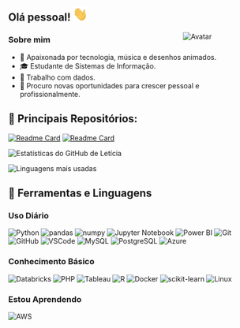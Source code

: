 ## Olá pessoal! <img src="https://raw.githubusercontent.com/ABSphreak/ABSphreak/master/gifs/Hi.gif" width="30px">

<img align="right" src="https://i.pinimg.com/originals/5e/dd/61/5edd617e8457fdda90c34fd97cde4ab1.gif" width="150px" alt="Avatar">

### Sobre mim
- 💚 Apaixonada por tecnologia, música e desenhos animados.
- 🎓 Estudante de Sistemas de Informação.
- 🎲 Trabalho com dados.
- 🌱 Procuro novas oportunidades para crescer pessoal e profissionalmente.

## 📗 **Principais Repositórios:**

[![Readme Card](https://github-readme-stats.vercel.app/api/pin/?username=leticia-oliv&repo=EDA_Olist_PowerBI_ADAtech&title_color=42b883&icon_color=42b883&text_color=ffffff&bg_color=2c3e50)](https://github.com/leticia-oliv/EDA_Olist_PowerBI_ADAtech) [![Readme Card](https://github-readme-stats.vercel.app/api/pin/?username=leticia-oliv&repo=Airbnb_Paris_EDA_Projeto_ADATech&title_color=42b883&icon_color=42b883&text_color=ffffff&bg_color=2c3e50)](https://github.com/leticia-oliv/Airbnb_Paris_EDA_Projeto_ADATech)

![Estatísticas do GitHub de Letícia](https://github-readme-stats.vercel.app/api?username=leticia-oliv&show_icons=true&theme=vue-dark)

![Linguagens mais usadas](https://github-readme-stats.vercel.app/api/top-langs/?username=leticia-oliv&layout=compact&theme=vue-dark)

## 🐍 Ferramentas e Linguagens

### Uso Diário
<p>
  <img src="https://img.shields.io/badge/Python-3776AB?style=flat-square&logo=python&logoColor=white&color=2e8b57" alt="Python" />
  <img src="https://img.shields.io/badge/pandas-150458?style=flat-square&logo=pandas&logoColor=white&color=2e8b57" alt="pandas" />
  <img src="https://img.shields.io/badge/numpy-013243?style=flat-square&logo=numpy&logoColor=white&color=2e8b57" alt="numpy" />
  <img src="https://img.shields.io/badge/Jupyter-F37626?style=flat-square&logo=jupyter&logoColor=white&color=2e8b57" alt="Jupyter Notebook" />
  <img src="https://img.shields.io/badge/Power_BI-F2C811?style=flat-square&logo=powerbi&logoColor=white&color=2e8b57" alt="Power BI" />
  <img src="https://img.shields.io/badge/Git-F05032?style=flat-square&logo=git&logoColor=white&color=2e8b57" alt="Git" />
  <img src="https://img.shields.io/badge/GitHub-181717?style=flat-square&logo=github&logoColor=white&color=2e8b57" alt="GitHub" />
  <img src="https://img.shields.io/badge/VSCode-007ACC?style=flat-square&logo=visual-studio-code&logoColor=white&color=2e8b57" alt="VSCode" />
  <img src="https://img.shields.io/badge/MySQL-4479A1?style=flat-square&logo=mysql&logoColor=white&color=2e8b57" alt="MySQL" />
  <img src="https://img.shields.io/badge/PostgreSQL-4169E1?style=flat-square&logo=postgresql&logoColor=white&color=2e8b57" alt="PostgreSQL" />
  <img src="https://img.shields.io/badge/Azure-0089D6?style=flat-square&logo=azure&logoColor=white&color=2e8b57" alt="Azure" />
</p>

### Conhecimento Básico
<p>
  <img src="https://img.shields.io/badge/Databricks-FF5D00?style=flat-square&logo=databricks&logoColor=white&color=2e8b57" alt="Databricks" />
  <img src="https://img.shields.io/badge/PHP-777BB4?style=flat-square&logo=php&logoColor=white&color=2e8b57" alt="PHP" />
  <img src="https://img.shields.io/badge/Tableau-E97627?style=flat-square&logo=tableau&logoColor=white&color=2e8b57" alt="Tableau" />
  <img src="https://img.shields.io/badge/R-276DC3?style=flat-square&logo=r&logoColor=white&color=2e8b57" alt="R" />
  <img src="https://img.shields.io/badge/Docker-2496ED?style=flat-square&logo=docker&logoColor=white&color=2e8b57" alt="Docker" />
  <img src="https://img.shields.io/badge/scikit--learn-F7931E?style=flat-square&logo=scikit-learn&logoColor=white&color=2e8b57" alt="scikit-learn" />
  <img src="https://img.shields.io/badge/Linux-FCC624?style=flat-square&logo=linux&logoColor=black&color=2e8b57" alt="Linux" />
</p>

### Estou Aprendendo
<p>
  <img src="https://img.shields.io/badge/AWS-232F3E?style=flat-square&logo=amazonaws&logoColor=white&color=2e8b57" alt="AWS" />
</p>

<!--
**leticia-oliv/leticia-oliv** is a ✨ _special_ ✨ repository because its `README.md` (this file) appears on your GitHub profile.

Here are some ideas to get you started:

- 🔭 I’m currently working on ...
- 🌱 I’m currently learning ...
- 👯 I’m looking to collaborate on ...
- 🤔 I’m looking for help with ...
- 💬 Ask me about ...
- 📫 How to reach me: ...
- 😄 Pronouns: ...
- ⚡ Fun fact: ...
-->

